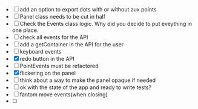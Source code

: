 - [ ] add an option to export dots with or without aux points
- [ ] Panel class needs to be cut in half
- [ ] Check the Events class logic. Why did you decide to put eveything in one place.
- [ ] check all events for the API
- [ ] add a getContainer in the API for the user
- [ ] keyboard events
- [x] redo button in the API
- [ ] PointEvents must be refactored
- [x] flickering on the panel
- [ ] think about a way to make the panel opaque if needed
- [ ] ok with the state of the app and ready to write tests?
- [ ] fantom move events(when closing)
- [ ]
